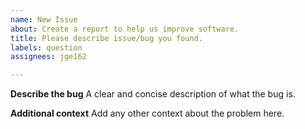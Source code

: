 ```yaml
---
name: New Issue
about: Create a report to help us improve software.
title: Please describe issue/bug you found.
labels: question
assignees: jge162

---
```


**Describe the bug**
A clear and concise description of what the bug is.

**Additional context**
Add any other context about the problem here.

